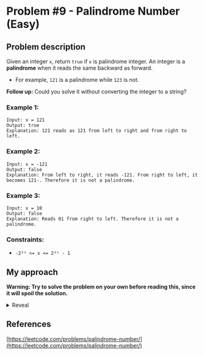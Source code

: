 # Problem #9 - Palindrome Number (Easy)

## Problem description

Given an integer `x`, return `true` if `x` is palindrome integer.
An integer is a **palindrome** when it reads the same backward as forward.

-   For example, `121` is a palindrome while `123` is not.

**Follow up:** Could you solve it without converting the integer to a string?

### Example 1:

```
Input: x = 121
Output: true
Explanation: 121 reads as 121 from left to right and from right to left.
```

### Example 2:

```
Input: x = -121
Output: false
Explanation: From left to right, it reads -121. From right to left, it becomes 121-. Therefore it is not a palindrome.
```

### Example 3:

```
Input: x = 10
Output: false
Explanation: Reads 01 from right to left. Therefore it is not a palindrome.
```

### Constraints:

-   `-2³¹ <= x <= 2³¹ - 1`

## My approach

**Warning: Try to solve the problem on your own before reading this, since it will spoil the solution.**

<details>
  <summary>Reveal</summary>
  There are two approaches I will cover here.
  <p>
    
**First approach:** The more obvious approach is to convert the number to a string and then read the string from the start and from the end at the same time, checking if you are encountering the same characters. If not, it is not a palindrome, so you return false, else you return true. You can also return false whenever you get a negative number, because of the negation symbol. After that, you can also return true for all numbers lower than 10, since they are single digit and therefore have to read the same from the front and from the back. _This approach is named "converted" in the table below)_

**Second approach:** This approach doesn't convert the number to a string, but rather works with the number itself to create an array of digits it consists of. First you return false whenever you get a negative number, because of the negation symbol. After that, you also return true for all numbers lower than 10, since they are single digit and therefore have to read the same from the front and from the back. Then you loop until the number is lower than 1 and split off the units by taking the current number modulo 10. You push this to the vector of digits, and then divide the current number by 10 (using integer division, this will leave you with the rest of the number). Once you get all of the digits, you can just loop through them both from the start and from the end and check if you are encountering the same digits. Once you encounter a pair of different digits, you return false. If you don't encounter such a pair, you can safely return true. _This approach is named "unconverted" in the table below)_

  <p>
    
  |          Implementation         | Time complexity | Space complexity |                        Runtime                       |                     Memory Usage                     |
  | :-----------------------------: | :-------------: | :--------------: | :--------------------------------------------------: | :--------------------------------------------------: |
  |     [Rust (converted)](https://github.com/Pandicon/leetcode/tree/main/problems/algorithms/0009/Rust/solution_converted.rs)     |       O(N)      |       O(N)       | 12 ms, faster than 64.35% of Rust online submissions | 2.3 MB, less than 15.35% of Rust online submissions |
  |     [Rust (unconverted)](https://github.com/Pandicon/leetcode/tree/main/problems/algorithms/0009/Rust/solution_unconverted.rs)     |       O(N)      |       O(N)       | 3 ms, faster than 97.58% of Rust online submissions | 2.1 MB, less than 68.14% of Rust online submissions |
</details>

## References

[https://leetcode.com/problems/palindrome-number/](https://leetcode.com/problems/palindrome-number/)

